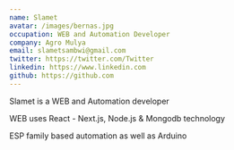 ```yaml
---
name: Slamet
avatar: /images/bernas.jpg
occupation: WEB and Automation Developer
company: Agro Mulya
email: slametsambwi@gmail.com
twitter: https://twitter.com/Twitter
linkedin: https://www.linkedin.com
github: https://github.com
---
```


Slamet is a WEB and Automation developer

WEB uses React - Next.js, Node.js & Mongodb technology

ESP family based automation as well as Arduino
